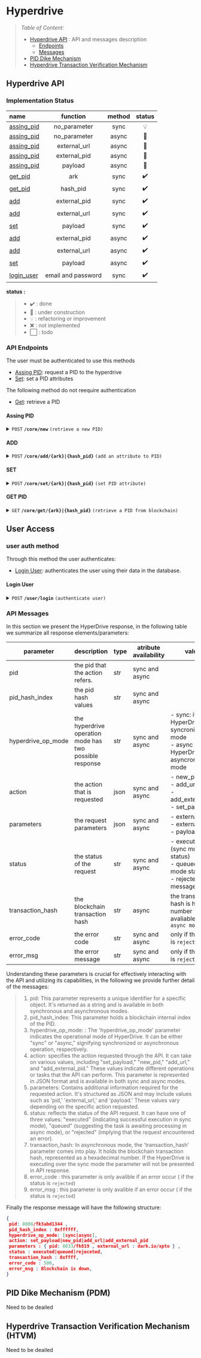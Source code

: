 # Hyperdrive

> _Table of Content:_
> - [Hyperdrive API](#hyperdrive-api) : API and messages description
>   - [Endpoints](#api-endpoints)
>   - [Messages](#api-messages)
> - [PID Dike Mechanism](#pid-dike-mechanism-pdm)
> - [Hyperdrive Transaction Verification Mechanism](#hyperdrive-transaction-verification-mechanism-htvm)




## Hyperdrive API

### Implementation Status

| name                     |  function     | method | status |
|:-                        | :-:           | :-:    | :-: |
|[assing_pid](#assing_pid) | no_parameter  | sync   | :bulb: |
|[assing_pid](#assing_pid) | no_parameter  | async  | :construction: |
|[assing_pid](#assing_pid) | external_url  | async  | :construction: |
|[assing_pid](#assing_pid) | external_pid  | async  | :construction: |
|[assing_pid](#assing_pid) | payload       | async  | :construction: |
|[get_pid](#get_pid)       | ark           | sync   | :heavy_check_mark: |
|[get_pid](#get_pid)       | hash_pid      | sync   | :heavy_check_mark: |
|[add](#add)               | external_pid  | sync   | :heavy_check_mark: |
|[add](#add)               | external_url  | sync   | :heavy_check_mark: |
|[set](#set)               | payload       | sync   | :heavy_check_mark: |
|[add](#add)               | external_pid  | async  | :heavy_check_mark: |
|[add](#add)               | external_url  | async  | :heavy_check_mark: |
|[set](#set)               | payload       | async  | :heavy_check_mark: |
|[login_user](#login_user) | email and password | sync   | :heavy_check_mark: |

**status :**
> - :heavy_check_mark: : done
> - :construction: : under construction
> - :bulb: : refactoring or improvement
> - :x: : not implemented
> - ⬜ : todo

### API Endpoints


The user must be authenticated to use this methods

- [Assing PID](#assing-pid): request a PID to the hyperdrive
- [Set](#set): set a PID attributes

The following method do not reequire authentication
- [Get](#get_pid): retrieve a PID



#### Assing PID
<details>
 <summary><code>POST</code> <code><b>/core/new</b></code> <code>(retrieve a new PID)</code></summary>

##### header parameter

> | name      |  type     | data type               | description                                                           |
> |----|---|---|---|
> | Authorization     |  required | str    | the api auth key  |

NOTE: if authentication is disabled, it will not be mandatory to use Authorization. When sending the JWT token in Authorization, ensure that "Bearer" is sent before the token (see example)

##### Parameters

> | name      |  type     | data type               | description                                                           |
> |----|---|---|---|
> | external_url     |  optional | str    | external url   |
> | external_pid     |  optional | str    | external pid   |
> | payload          |  optional | json   | pid paylload  |

##### Responses

> | http code     | content-type       | response |
> |----|---|---|
> | `200`         | `application/json; charset=utf-8` | see response [paramerter detail](#api-messages) |
> | `40x`         | `application/json; charset=utf-8` | see response [paramerter detail](#api-messages) |
> | `50x`         | `application/json; charset=utf-8` | see response [paramerter detail](#api-messages) |


##### Example cURL [POST]

> ```javascript
>  curl -X POST http://localhost:8080/core/new -H 'Content-Type: application/json ' -H 'Authorization: Bearer $your_access_token' -d '{"external_pid":"doi-number"}'
> ```


##### Example browser [GET]

> ```
>  http://http://localhost:8080/core/new?external_pid=doi-number
> ```
</details>

#### ADD
<details>
 <summary><code>POST</code> <code><b>/core/add/{ark}|{hash_pid}</b></code> <code>(add an attribute to PID)</code></summary>

##### header parameter

> | name      |  type     | data type               | description                                                           |
> |----|---|---|---|
> | Authorization     |  required | str    | the api auth key  |

NOTE: if authentication is disabled, it will not be mandatory to use Authorization. When sending the JWT token in Authorization, ensure that "Bearer" is sent before the token (see example)

##### Parameters

> | name      |  type     | data type               | description                                                           |
> |----|---|---|---|
> | external_url     |  optional | str    | external url   |
> | external_pid     |  optional | str    | external pid   |

##### Responses

> | http code     | content-type       | response |
> |----|---|---|
> | `200`         | `application/json; charset=utf-8` | see response [paramerter detail](#api-messages) |
> | `40x`         | `application/json; charset=utf-8` | see response [paramerter detail](#api-messages) |
> | `50x`         | `application/json; charset=utf-8` | see response [paramerter detail](#api-messages) |


##### Example cURL [POST]

> ```javascript
>  curl -X POST http://localhost:8080/core/add/8008/fk3abd1344 -H 'Content-Type: application/json' -H 'Authorization: Bearer $your_access_token' -d '{"external_pid":"doi-number"}'
> ```

</details>


#### SET
<details>
 <summary><code>POST</code> <code><b>/core/set/{ark}|{hash_pid}</b></code> <code>(set PID attribute)</code></summary>

##### header parameter

> | name      |  type     | data type               | description                                                           |
> |----|---|---|---|
> | Authorization     |  required | str    | the api auth key  |

NOTE: if authentication is disabled, it will not be mandatory to use Authorization. When sending the JWT token in Authorization, ensure that "Bearer" is sent before the token (see example)

##### Parameters

> | name      |  type     | data type               | description                                                           |
> |----|---|---|---|
> | external_url     |  optional | str    | external url   |
> | payload          |  optional | json   | pid paylload   |

##### Responses

> | http code     | content-type       | response |
> |----|---|---|
> | `200`         | `application/json; charset=utf-8` | see response [paramerter detail](#api-messages) |
> | `40x`         | `application/json; charset=utf-8` | see response [paramerter detail](#api-messages) |
> | `50x`         | `application/json; charset=utf-8` | see response [paramerter detail](#api-messages) |


##### Example cURL [POST]

> ```javascript
>  curl -X POST http://localhost:8080/core/set/8008/fk3abd1344 -H 'Content-Type: application/json' -H 'Authorization: Bearer $your_access_token' -d '{"external_pid":"doi-number"}'
> ```

</details>

#### GET PID
<details>
 <summary><code>GET</code> <code><b>/core/get/{ark}|{hash_pid}</b></code> <code>(retrieve a PID from blockchain)</code></summary>

##### Parameters

> | name      |  type     | data type               | description                                                           |
> |----|---|---|---|
> | ark     |  required | str   | ark_id   |
> | hash_pid     |  required | str   | hash_pid  |

##### Responses

> | http code     | content-type       | response |
> |----|---|---|
> | `200`         | `application/json; charset=utf-8` | see response [paramerter detail](#api-messages) |
> | `40x`         | `application/json; charset=utf-8` | see response [paramerter detail](#api-messages) |
> | `50x`         | `application/json; charset=utf-8` | see response [paramerter detail](#api-messages) |

##### Example [GET]

> ```
>  http://http://localhost:8080/core/get/0xd5e7a6c7f0a45e40d910d2cf1fa3d7f18e5f3a21257e0bbb115308dfb9ac75ab
> ```

> ```
>  http://http://localhost:8080/core/get/8008/fk3abd1344
> ```
</details>

## User Access

### user auth method

Through this method the user authenticates:

- [Login User](#login-user): authenticates the user using their data in the database.


#### Login User

<details>
 <summary><code>POST</code> <code><b>/user/login</b></code> <code>(authenticate user)</code></summary>

##### Parameters

> | name      |  type     | data type               | description                                                           |
> |----|---|---|---|
> | email    |  required | str    | user identification email  |
> | password     |  required | str    | user identification password  |


##### Responses

> | http code     | content-type       | response |
> |----|---|---|
> | `200`         | `application/json; charset=utf-8` | see response [paramerter detail](#api-messages) |
> | `40x`         | `application/json; charset=utf-8` | see response [paramerter detail](#api-messages) |
> | `50x`         | `application/json; charset=utf-8` | see response [paramerter detail](#api-messages) |

NOTE: The user login method response presents some Messages API parameters explained in [paramerter detail](#api-messages) . Below are only the parameters that are exclusive to the method and an example response.

| parameter | description | type | values   |
| ---       | ---         | ---  | ---      |
| api_auth_key       | the access token that references the user | str | token JWT |
| refresh_auth_key       | allows access token renewal without the need for the user to log in again | str | resfresh token JWT |

Below we present the parameters in more detail:

> 1. api_auth_key: this parameter refers to the JWT access token that authorizes the user to access the Hyperdrive API methods. It is returned as a string and is available in synchronous and asynchronous modes.
> 1. refresh_auth_key: This parameter allows the access token to be renewed without the need for the user to log in again.

Finally the response message will have the following structure:


```json
{
 action: athenticate,
 api_auth_key : eyJhbGciOnR5cCI6IkpXVCJ9.eyJzdWIiOiIxMjM0NTY3ODkwIiwibmFtZSI.6R95X82cQPuN7MvZqP0DQjG1BY2a3vI,
 refresh_auth_key : eyJhbGciOnR5cCI6IkpXVCJ9.eyJzdWIiOiIxMjM0NTY3ODkwIiwibmFtZSI.6R95X82cQPuN7MvZqP0DQjG1BY2a3vI,
 status : executed|rejeceted,
 error_code : 500,
 error_msg : invalid credentials,
}
```


##### Example cURL [POST]

> ```javascript
>  curl -X POST http://$API_HOST:$API_PORT/user/login -H 'Content-Type: application/json' -d '{"email":"valid_email", "password" : "valid_password" }'
> ```
</details>

### API Messages

In this section we present the HyperDrive response, in the following table we summarize all response elements/parameters: <br>

| parameter | description | type | atribute availability | values   |
| ---       | ---         | ---  | ---      | --- |
| pid       | the pid that the action refers. | str | sync and async|  |
| pid_hash_index       | the pid hash values | str | sync and async|  |
| hyperdrive_op_mode | the hyperdrive operation mode has two possible response | str | sync and async|     - sync: if the HyperDrive is in syncronized mode <br> - async : if the HyperDrive is in asyncronized mode |
| action | the action that is requested | json | sync and async |   - new_pid <br>    - add_url <br>    - add_external_pid<br>     - set_payload<br> | json |
| parameters | the request parameters  | json | sync and async | - external_url <br> - external_pid <br> - payload <br> | - |
| status | the status of the request | str | sync and async | - executed (sync mode status) <br> - queued (async mode status) <br> - rejected (error messages)
| transaction_hash | the blockchain transaction hash | str | async | the transaction hash is hex number avaliable only in `async mode` |
| error_code | the error code     | str | sync and async | only if the status is `rejected`  |
| error_msg | the error message   | str | sync and async | only if the status is `rejected`  |

Understanding these parameters is crucial for effectively interacting with the API and utilizing its capabilities, in the following we provide further detail of the messages:

> 1. pid: This parameter represents a unique identifier for a specific object. It's returned as a string and is available in both synchronous and asynchronous modes.
> 1. pid_hash_index: This parameter holds a blockchain internal index of the PID.
> 1. hyperdrive_op_mode: : The 'hyperdrive_op_mode' parameter indicates the operational mode of HyperDrive. It can be either "sync" or "async," signifying synchronized or asynchronous operation, respectively.
> 1. action: specifies the action requested through the API. It can take on various values, including "set_payload," "new_pid," "add_url," and "add_external_pid." These values indicate different operations or tasks that the API can perform. This parameter is represented in JSON format and is available in both sync and async modes.
> 1. parameters: Contains additional information required for the requested action. It's structured as JSON and may include values such as 'pid,' 'external_url,' and 'payload.' These values vary depending on the specific action requested.
> 1. status: reflects the status of the API request. It can have one of three values: "executed" (indicating successful execution in sync mode), "queued" (suggesting the task is awaiting processing in async mode), or "rejected" (implying that the request encountered an error).
> 1. transaction_hash: In asynchronous mode, the 'transaction_hash' parameter comes into play. It holds the blockchain transaction hash, represented as a hexadecimal number. If the HyperDrive is executing over the sync mode the parameter will not be presented in API response.
> 1. error_code : this parameter is only avalible if an error occur ( if the status is `rejected`)
> 1. error_msg : this parameter is only avalible if an error occur ( if the status is `rejected`)


Finally the response message will have the following structure:


```json
{
 pid: 8008/fk3abd1344 ,
 pid_hash_index : 0xffffff,
 hyperdrive_op_mode: [sync|async],
 action: set_payload|new_pid|add_url|add_external_pid
 parameters : { pid: 8033/fk819 , external_url : dark.io/xpto } ,
 status : executed|queued|rejeceted,
 transaction_hash : 0xffff,
 error_code : 500,
 error_msg : Blockchain is down,
}
```

## PID Dike Mechanism (PDM)

Need to be deailed

## Hyperdrive Transaction Verification Mechanism (HTVM)

Need to be deailed



